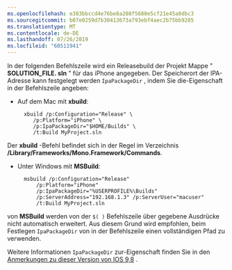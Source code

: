 ```yaml
---
ms.openlocfilehash: e383bbccd4e76be8a208f5680e5cf21e45a0dbc3
ms.sourcegitcommit: b07e0259d7b30413673a793ebf4aec2b75bb9285
ms.translationtype: MT
ms.contentlocale: de-DE
ms.lasthandoff: 07/26/2019
ms.locfileid: "68511941"
---
```


In der folgenden Befehlszeile wird ein Releasebuild der Projekt Mappe " **SOLUTION_FILE. sln** " für das iPhone angegeben. Der Speicherort der IPA-Adresse kann festgelegt werden `IpaPackageDir` , indem Sie die-Eigenschaft in der Befehlszeile angeben:

- Auf dem Mac mit **xbuild**:

        xbuild /p:Configuration="Release" \ 
           /p:Platform="iPhone" \ 
           /p:IpaPackageDir="$HOME/Builds" \
           /t:Build MyProject.sln

Der **xbuild** -Befehl befindet sich in der Regel im Verzeichnis **/Library/Frameworks/Mono.Framework/Commands**.

- Unter Windows mit **MSBuild**:

        msbuild /p:Configuration="Release" 
            /p:Platform="iPhone" 
            /p:IpaPackageDir="%USERPROFILE%\Builds" 
            /p:ServerAddress="192.168.1.3" /p:ServerUser="macuser"  
            /t:Build MyProject.sln


von **MSBuild** werden von der `$( )` Befehlszeile über gegebene Ausdrücke nicht automatisch erweitert. Aus diesem Grund wird empfohlen, beim Festlegen `IpaPackageDir` von in der Befehlszeile einen vollständigen Pfad zu verwenden.

Weitere Informationen `IpaPackageDir` zur-Eigenschaft finden Sie in den [Anmerkungen zu dieser Version von IOS 9,8](https://github.com/xamarin/release-notes-archive/blob/master/release-notes/ios/xamarin.ios_9/xamarin.ios_9.8.md#new-msbuild-property-ipapackagedir-to-customize-ipa-output-location) .
